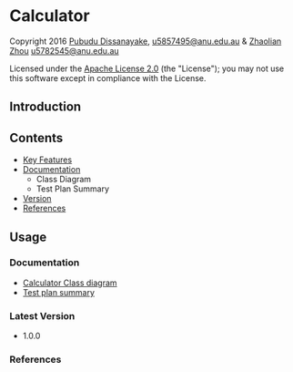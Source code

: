 # Calculator 
Copyright 2016 [Pubudu Dissanayake](https://github.com/pubudu08), u5857495@anu.edu.au & [Zhaolian Zhou]() u5782545@anu.edu.au

Licensed under the [Apache License 2.0](https://gitlab.cecs.anu.edu.au/u5857495/comp6442_assignment_two_2016/blob/master/LICENSE) (the "License"); you may not use this software except in compliance with the License.

## Introduction 


## Contents
* [Key Features](https://gitlab.cecs.anu.edu.au/u5857495/comp6442_assignment_two_2016/edit/master/README.md#usage)
* [Documentation](https://gitlab.cecs.anu.edu.au/u5857495/comp6442_assignment_two_2016/edit/master/README.md#documentation)
    * Class Diagram
    * Test Plan Summary
* [Version](https://gitlab.cecs.anu.edu.au/u5857495/comp6442_assignment_two_2016/edit/master/README.md#version)
* [References](https://gitlab.cecs.anu.edu.au/u5857495/comp6442_assignment_two_2016/edit/master/README.md#references)

## Usage


### Documentation
* [Calculator Class diagram](https://gitlab.cecs.anu.edu.au/u5857495/comp6442_assignment_two_2016/wikis/calculator-class-disagram)
* [Test plan summary](https://gitlab.cecs.anu.edu.au/u5857495/comp6442_assignment_two_2016/wikis/test-summary)

### Latest Version 
* 1.0.0 

### References
